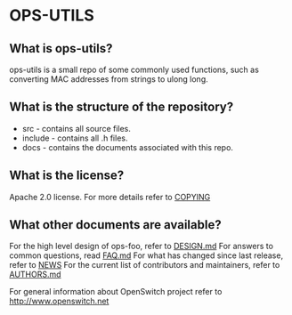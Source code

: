 ﻿OPS-UTILS
=========

What is ops-utils?
------------------
ops-utils is a small repo of some commonly used functions, such as converting MAC addresses from strings to ulong long.

What is the structure of the repository?
----------------------------------------
* src - contains all source files.
* include - contains all .h files.
* docs - contains the documents associated with this repo.

What is the license?
--------------------
Apache 2.0 license. For more details refer to [COPYING](COPYING)

What other documents are available?
-----------------------------------
For the high level design of ops-foo, refer to [DESIGN.md](DESIGN.md)
For answers to common questions, read [FAQ.md](FAQ.md)
For what has changed since last release, refer to [NEWS](NEWS)
For the current list of contributors and maintainers, refer to [AUTHORS.md](AUTHORS.md)

For general information about OpenSwitch project refer to http://www.openswitch.net
